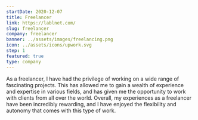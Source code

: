 ```yaml
---
startDate: 2020-12-07
title: Freelancer
link: https://lablnet.com/
slug: freelancer
company: freelancer
banner: ../assets/images/freelancing.png
icon: ../assets/icons/upwork.svg
step: 1
featured: true
type: company
---
```


As a freelancer, I have had the privilege of working on a wide range of fascinating projects. This has allowed me to gain a wealth of experience and expertise in various fields, and has given me the opportunity to work with clients from all over the world. Overall, my experiences as a freelancer have been incredibly rewarding, and I have enjoyed the flexibility and autonomy that comes with this type of work.